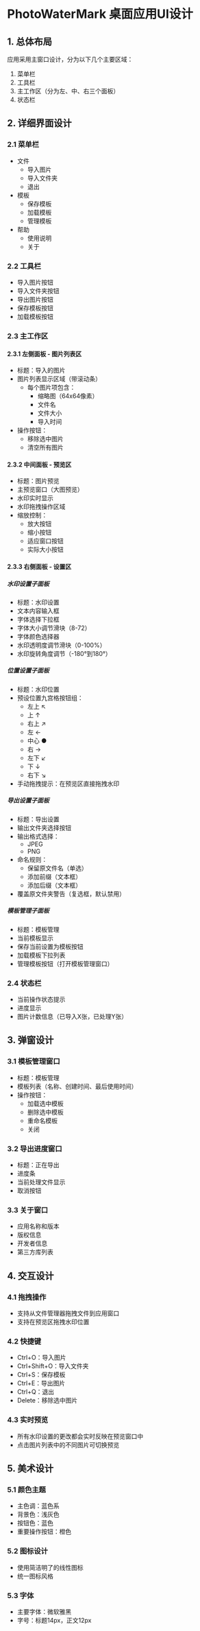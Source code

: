 # PhotoWaterMark 桌面应用UI设计

## 1. 总体布局
应用采用主窗口设计，分为以下几个主要区域：
1. 菜单栏
2. 工具栏
3. 主工作区（分为左、中、右三个面板）
4. 状态栏

## 2. 详细界面设计

### 2.1 菜单栏
- 文件
  - 导入图片
  - 导入文件夹
  - 退出
- 模板
  - 保存模板
  - 加载模板
  - 管理模板
- 帮助
  - 使用说明
  - 关于

### 2.2 工具栏
- 导入图片按钮
- 导入文件夹按钮
- 导出图片按钮
- 保存模板按钮
- 加载模板按钮

### 2.3 主工作区

#### 2.3.1 左侧面板 - 图片列表区
- 标题：导入的图片
- 图片列表显示区域（带滚动条）
  - 每个图片项包含：
    - 缩略图（64x64像素）
    - 文件名
    - 文件大小
    - 导入时间
- 操作按钮：
  - 移除选中图片
  - 清空所有图片

#### 2.3.2 中间面板 - 预览区
- 标题：图片预览
- 主预览窗口（大图预览）
- 水印实时显示
- 水印拖拽操作区域
- 缩放控制：
  - 放大按钮
  - 缩小按钮
  - 适应窗口按钮
  - 实际大小按钮

#### 2.3.3 右侧面板 - 设置区

##### 水印设置子面板
- 标题：水印设置
- 文本内容输入框
- 字体选择下拉框
- 字体大小调节滑块（8-72）
- 字体颜色选择器
- 水印透明度调节滑块（0-100%）
- 水印旋转角度调节（-180°到180°）

##### 位置设置子面板
- 标题：水印位置
- 预设位置九宫格按钮组：
  - 左上 ↖
  - 上 ↑
  - 右上 ↗
  - 左 ←
  - 中心 ●
  - 右 →
  - 左下 ↙
  - 下 ↓
  - 右下 ↘
- 手动拖拽提示：在预览区直接拖拽水印

##### 导出设置子面板
- 标题：导出设置
- 输出文件夹选择按钮
- 输出格式选择：
  - JPEG
  - PNG
- 命名规则：
  - 保留原文件名（单选）
  - 添加前缀（文本框）
  - 添加后缀（文本框）
- 覆盖原文件夹警告（复选框，默认禁用）

##### 模板管理子面板
- 标题：模板管理
- 当前模板显示
- 保存当前设置为模板按钮
- 加载模板下拉列表
- 管理模板按钮（打开模板管理窗口）

### 2.4 状态栏
- 当前操作状态提示
- 进度显示
- 图片计数信息（已导入X张，已处理Y张）

## 3. 弹窗设计

### 3.1 模板管理窗口
- 标题：模板管理
- 模板列表（名称、创建时间、最后使用时间）
- 操作按钮：
  - 加载选中模板
  - 删除选中模板
  - 重命名模板
  - 关闭

### 3.2 导出进度窗口
- 标题：正在导出
- 进度条
- 当前处理文件显示
- 取消按钮

### 3.3 关于窗口
- 应用名称和版本
- 版权信息
- 开发者信息
- 第三方库列表

## 4. 交互设计

### 4.1 拖拽操作
- 支持从文件管理器拖拽文件到应用窗口
- 支持在预览区拖拽水印位置

### 4.2 快捷键
- Ctrl+O：导入图片
- Ctrl+Shift+O：导入文件夹
- Ctrl+S：保存模板
- Ctrl+E：导出图片
- Ctrl+Q：退出
- Delete：移除选中图片

### 4.3 实时预览
- 所有水印设置的更改都会实时反映在预览窗口中
- 点击图片列表中的不同图片可切换预览

## 5. 美术设计

### 5.1 颜色主题
- 主色调：蓝色系
- 背景色：浅灰色
- 按钮色：蓝色
- 重要操作按钮：橙色

### 5.2 图标设计
- 使用简洁明了的线性图标
- 统一图标风格

### 5.3 字体
- 主要字体：微软雅黑
- 字号：标题14px，正文12px